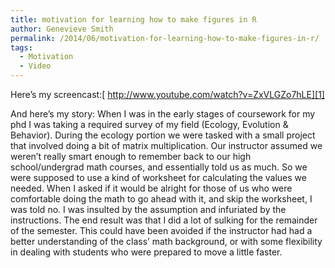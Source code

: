 ```yaml
---
title: motivation for learning how to make figures in R
author: Genevieve Smith
permalink: /2014/06/motivation-for-learning-how-to-make-figures-in-r/
tags:
  - Motivation
  - Video
---
```

Here&#8217;s my screencast:[ http://www.youtube.com/watch?v=ZxVLGZo7hLE][1]

And here&#8217;s my story: When I was in the early stages of coursework for my phd I was taking a required survey of my field (Ecology, Evolution & Behavior). During the ecology portion we were tasked with a small project that involved doing a bit of matrix multiplication. Our instructor assumed we weren&#8217;t really smart enough to remember back to our high school/undergrad math courses, and essentially told us as much. So we were supposed to use a kind of worksheet for calculating the values we needed. When I asked if it would be alright for those of us who were comfortable doing the math to go ahead with it, and skip the worksheet, I was told no. I was insulted by the assumption and infuriated by the instructions. The end result was that I did a lot of sulking for the remainder of the semester. This could have been avoided if the instructor had had a better understanding of the class&#8217; math background, or with some flexibility in dealing with students who were prepared to move a little faster.

 [1]: http://www.youtube.com/watch?v=ZxVLGZo7hLE
